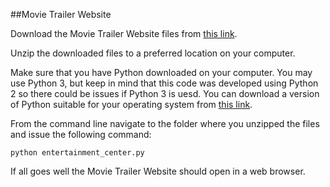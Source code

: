 ##Movie Trailer Website

Download the Movie Trailer Website files from [this link](https://github.com/bhaskardua/FSWD-Project-1-Movie-Trailer-Website/archive/master.zip).

Unzip the downloaded files to a preferred location on your computer.

Make sure that you have Python downloaded on your computer. You may use Python 3, but keep in mind that this code was developed using Python 2 so there could be issues if Python 3 is uesd. You can download a version of Python suitable for your operating system from [this link](https://www.python.org/downloads/).

From the command line navigate to the folder where you unzipped the files and issue the following command:
 
 `python entertainment_center.py`

If all goes well the Movie Trailer Website should open in a web browser.